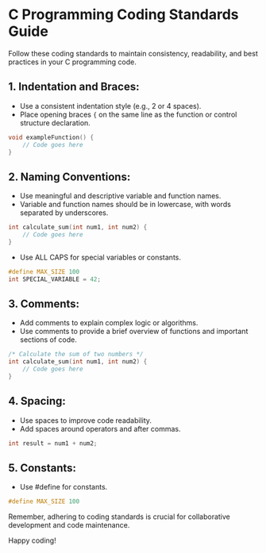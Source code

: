 # C Programming Coding Standards Guide

Follow these coding standards to maintain consistency, readability, and best practices in your C programming code.

## 1. Indentation and Braces:

- Use a consistent indentation style (e.g., 2 or 4 spaces).
- Place opening braces `{` on the same line as the function or control structure declaration.

```c
void exampleFunction() {
    // Code goes here
}
```
## 2. Naming Conventions:
- Use meaningful and descriptive variable and function names.
- Variable and function names should be in lowercase, with words separated by underscores.

```C
int calculate_sum(int num1, int num2) {
    // Code goes here
}
```

- Use ALL CAPS for special variables or constants.

```C
#define MAX_SIZE 100
int SPECIAL_VARIABLE = 42;
```

## 3. Comments:
- Add comments to explain complex logic or algorithms.
- Use comments to provide a brief overview of functions and important sections of code.

```C
/* Calculate the sum of two numbers */
int calculate_sum(int num1, int num2) {
    // Code goes here
}
```

## 4. Spacing:
- Use spaces to improve code readability.
- Add spaces around operators and after commas.

```C
int result = num1 + num2;
```

## 5. Constants:
- Use #define for constants.

```C
#define MAX_SIZE 100
```

Remember, adhering to coding standards is crucial for collaborative development and code maintenance.

Happy coding!
